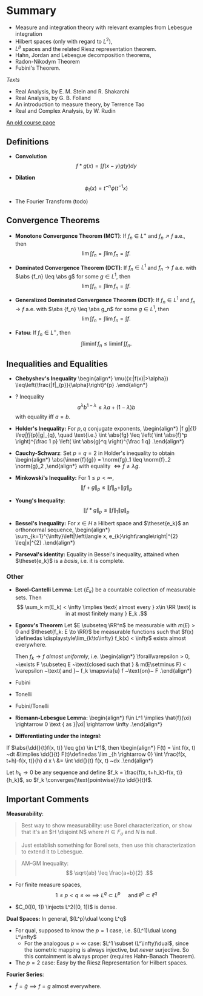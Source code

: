 
# Summary

- Measure and integration theory with relevant examples from Lebesgue integration
- Hilbert spaces (only with regard to $L^2$), 
- $L^p$ spaces and the related Riesz representation theorem. 
- Hahn, Jordan and Lebesgue decomposition theorems, 
- Radon-Nikodym Theorem
- Fubini's Theorem.

*Texts*

- Real Analysis, by E. M. Stein and R. Shakarchi
- Real Analysis, by G. B. Folland
- An introduction to measure theory, by Terrence Tao
- Real and Complex Analysis, by W. Rudin

[An old course page](http://alpha.math.uga.edu/~lyall/8100Fall2014/index.html)

## Definitions

- **Convolution**
$$
f * g(x)=\int f(x-y) g(y) d y
$$

- **Dilation**
$$
\phi_{t}(x)=t^{-n} \phi\left(t^{-1} x\right)
$$

- The Fourier Transform (todo)

## Convergence Theorems

- **Monotone Convergence Theorem (MCT)**: If $f_n \in L^+$ and $f_n \nearrow f$ a.e., then
$$
\lim \int f_n 
= \int \lim f_n = \int f
.$$

- **Dominated Convergence Theorem (DCT)**: 
If $f_n \in L^1$ and $f_n \to f$ a.e. with $\abs {f_n} \leq \abs g$ for some $g\in L^1$, then
$$
\lim \int f_n = \int \lim f_n = \int f
.$$

- **Generalized Dominated Convergence Theorem (DCT)**: 
If $f_n \in L^1$ and $f_n \to f$ a.e. with $\abs {f_n} \leq \abs g_n$ for some $g\in L^1$, then
$$
\lim \int f_n = \int \lim f_n = \int f
.$$


- **Fatou**:
If $f_n \in L^+$, then
$$
\int \liminf f_n \leq \liminf \int f_n
.$$

## Inequalities and Equalities

- **Chebyshev's Inequality**
\begin{align*}
\mu(\{x:|f(x)|>\alpha\}) \leq\left(\frac{\|f\|_{p}}{\alpha}\right)^{p}
.\end{align*}


- ? Inequality
$$
a^{\lambda} b^{1-\lambda} \leq \lambda a+(1-\lambda) b
$$
with equality iff $a=b$.

- **Holder's Inequality:**
For $p,q$ conjugate exponents,
\begin{align*}
\|f g\|_{1} \leq\|f\|_{p}\|g\|_{q}, \quad \text{i.e.} \int \abs{fg} 
\leq \left( \int \abs{f}^p \right)^{\frac 1 p} \left( \int \abs{g}^q \right)^{\frac 1 q}
.\end{align*}

- **Cauchy-Schwarz**:
Set $p=q=2$ in Holder's inequality to obtain
\begin{align*}
\abs{\inner{f}{g}} = \norm{fg}_1 \leq \norm{f}_2 \norm{g}_2 
,\end{align*}
with equality $\iff f \neq \lambda g$.

- **Minkowski's Inequality:**
For $1\leq p < \infty$,
$$
\|f+g\|_{p} \leq\|f\|_{p}+\|g\|_{p}
$$

- **Young's Inequality**:
$$
\|f * g\|_{p} \leq\|f\|_{1}\|g\|_{p}
$$

- **Bessel's Inequality:**
For $x\in H$ a Hilbert space and $\theset{e_k}$ an orthonormal sequence,
\begin{align*}
\sum_{k=1}^{\infty}\left|\left\langle x, e_{k}\right\rangle\right|^{2} \leq\|x\|^{2}
.\end{align*}

- **Parseval's identity:**
Equality in Bessel's inequality, attained when $\theset{e_k}$ is a *basis*, i.e. it is complete. 


### Other

- **Borel-Cantelli Lemma:**
Let $\{E_k\}$ be a countable collection of measurable sets. 
Then 
$$
\sum_k m(E_k) < \infty \implies \text{ almost every } x\in \RR \text{ is in at most finitely many } E_k
.$$

- **Egorov's Theorem**
Let $E \subseteq \RR^n$ be measurable with $m(E) > 0$ and $\theset{f_k: E \to \RR}$ be measurable functions such that $f(x) \definedas \displaystyle\lim_{k\to\infty} f_k(x) < \infty$ exists almost everywhere.

  Then $f_k \to f$ *almost uniformly*, i.e.
\begin{align*}
\forall\varepsilon > 0, ~\exists F \subseteq E ~\text{closed such that } & 
m(E\setminus F) < \varepsilon ~\text{ and }~ f_k \mapsvia{u}  f ~\text{on}~ F
.\end{align*}

- Fubini

- Tonelli

- Fubini/Tonelli

- **Riemann-Lebesgue Lemma:**
\begin{align*}
f\in L^1 \implies 
\hat{f}(\xi) \rightarrow 0 \text { as }|\xi| \rightarrow \infty
.\end{align*}


- **Differentiating under the integral**:

If $\abs{\dd{}{t}f(x, t)} \leq g(x) \in L^1$, then
\begin{align*}
F(t) = \int f(x, t) ~dt 
&\implies \dd{}{t} F(t)\definedas \lim _{h \rightarrow 0} \int \frac{f(x, t+h)-f(x, t)}{h} d x \\
&= \int \dd{}{t} f(x, t) ~dx
.\end{align*}

Let $h_k \to 0$ be any sequence and define $f_k = \frac{f(x, t+h_k)-f(x, t)}{h_k}$, so $f_k \converges{\text{pointwise}}\to \dd{}{t}f$.



## Important Comments

**Measurability**:

> Best way to show measurability: use Borel characterization, or show that it's an $H \disjoint N$ where $H \in F_\sigma$ and $N$ is null.

> Just establish something for Borel sets, then use this characterization to extend it to Lebesgue.

> AM-GM Inequality:
$$
\sqrt{ab} \leq \frac{a+b}{2}
.$$

- For finite measure spaces,
$$
1 \leq p < q \leq \infty \implies L^q \subset L^p \quad \text{ and } \ell^p \subset \ell^q
$$

- $C_0([0, 1]) \injects L^2([0, 1])$ is dense.

**Dual Spaces:**
In general, $(L^p)\dual \cong L^q$

- For qual, supposed to know the $p=1$ case, i.e. $(L^1)\dual \cong L^\infty$
  - For the analogous $p=\infty$ case: $L^1 \subset (L^\infty)\dual$, since the isometric mapping is always injective, but *never* surjective. So this containment is always proper (requires Hahn-Banach Theorem).
- The $p=2$ case: Easy by the Riesz Representation for Hilbert spaces.

**Fourier Series**:

- $\hat f = \hat g \implies f=g$ almost everywhere.

